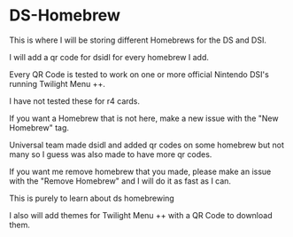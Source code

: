# DS-Homebrew

This is where I will be storing different Homebrews for the DS and DSI.

I will add a qr code for dsidl for every homebrew I add.

Every QR Code is tested to work on one or more official Nintendo DSI's running Twilight Menu ++.

I have not tested these for r4 cards.

If you want a Homebrew that is not here, make a new issue with the "New Homebrew" tag.

Universal team made dsidl and added qr codes on some homebrew but not many so I guess was also made to have more qr codes.

If you want me remove homebrew that you made, please make an issue with the "Remove Homebrew" and I will do it as fast as I can.

This is purely to learn about ds homebrewing

I also will add themes for Twilight Menu ++ with a QR Code to download them.

